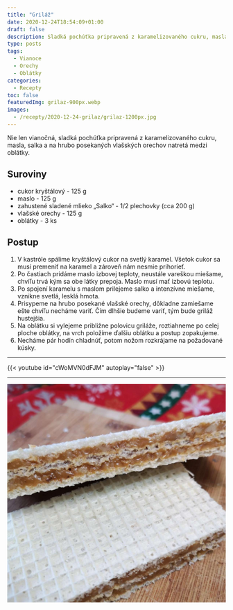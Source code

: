 ```yaml
---
title: "Griláž"
date: 2020-12-24T18:54:09+01:00
draft: false
description: Sladká pochúťka pripravená z karamelizovaného cukru, masla, salka a na hrubo posekaných vlašských orechov.
type: posts
tags:
  - Vianoce
  - Orechy
  - Oblátky
categories:
  - Recepty
toc: false
featuredImg: grilaz-900px.webp
images:
  - /recepty/2020-12-24-grilaz/grilaz-1200px.jpg
---
```


Nie len vianočná, sladká pochúťka pripravená z karamelizovaného cukru, masla, salka a na hrubo posekaných vlašských orechov natretá medzi oblátky.

## Suroviny

- cukor kryštálový - 125 g
- maslo - 125 g
- zahustené sladené mlieko „Salko“ - 1/2 plechovky (cca 200 g)
- vlašské orechy - 125 g
- oblátky - 3 ks

## Postup

1. V kastróle spálime kryštálový cukor na svetlý karamel. Všetok cukor sa musí premeniť na karamel a zároveň nám nesmie prihorieť.
2. Po častiach pridáme maslo izbovej teploty, neustále vareškou miešame, chvíľu trvá kým sa obe látky prepoja. Maslo musí mať izbovú teplotu.
3. Po spojení karamelu s maslom prilejeme salko a intenzívne miešame, vznikne svetlá, lesklá hmota.
4. Prisypeme na hrubo posekané vlašské orechy, dôkladne zamiešame ešte chvíľu necháme variť. Čím dlhšie budeme variť, tým bude griláž hustejšia.
5. Na oblátku si vylejeme približne polovicu griláže, roztiahneme po celej ploche oblátky, na vrch položíme ďalšiu oblátku a postup zopakujeme.
6. Necháme pár hodín chladnúť, potom nožom rozkrájame na požadované kúsky.

---

{{< youtube id="cWoMVN0dFJM" autoplay="false" >}}

---

![Griláž](grilaz-1200px.jpg "Griláž (autor: zwieratko, 2020)")
